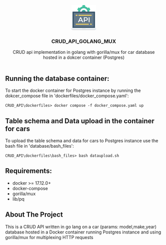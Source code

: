 <div align="center">
  <a href="https://github.com/mohammad-siraj/CRUD_API_Golang_MUX">
    <img src="images/logo.png" alt="Logo" width="80" height="80">
  </a>
  <h3 align="center">CRUD_API_GOLANG_MUX</h3>
  <p align="center">
    CRUD api implementation in golang with gorilla/mux for car database hosted in a dokcer container (Postgres)  
    <br />
    <br />
  </p>
  <p align="left">
  </p>
</div>
<!-- ABOUT THE PROJECT -->

## Running the database container:
To start the docker container for Postgres instance by running the dokcer_compose file in 'dockerfiles/docker_compose.yaml':

```console
CRUD_API\dockerfiles> docker compose -f docker_compose.yaml up
```
## Table schema and Data upload in the container for cars
To upload the table schema and data for cars to  Postgres instance use the bash file in  'database/bash_files':

```console
CRUD_API\dockerfiles\bash_files> bash dataupload.sh
```


## Requirements:
* docker >= 17.12.0+
* docker-compose
* gorilla/mux
* lib/pq

## About The Project
This is a CRUD API written in go lang on a car (params: model,make,year) database hosted in a Docker container running Postgres instance and using gorilla/mux for multiplexing HTTP requests 
